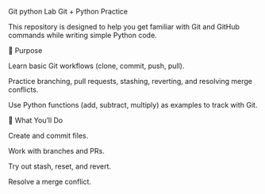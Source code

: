 Git python Lab
Git + Python Practice

This repository is designed to help you get familiar with Git and GitHub commands while writing simple Python code.

🚀 Purpose

Learn basic Git workflows (clone, commit, push, pull).

Practice branching, pull requests, stashing, reverting, and resolving merge conflicts.

Use Python functions (add, subtract, multiply) as examples to track with Git.

📖 What You’ll Do

Create and commit files.

Work with branches and PRs.

Try out stash, reset, and revert.

Resolve a merge conflict.
